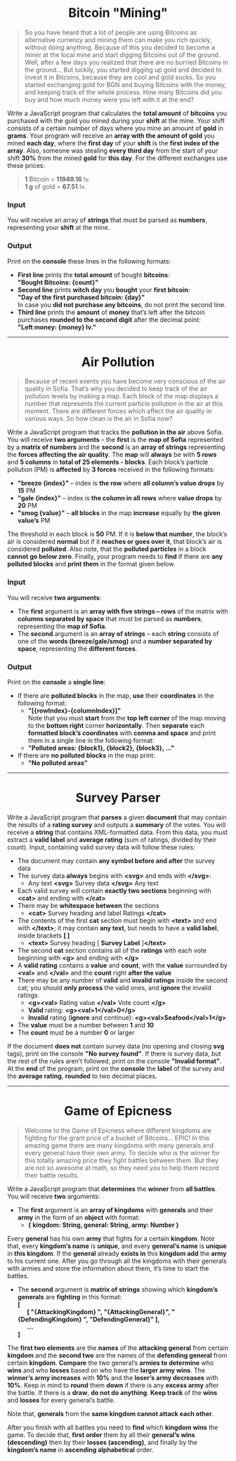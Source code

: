 # <div align="center">Bitcoin "Mining"<div>
> So you have heard that a lot of people are using Bitcoins as alternative currency and mining them can make you rich quickly, without doing anything. Because of this you decided to become a miner at the local mine and start digging Bitcoins out of the ground. Well, after a few days you realized that there are no burried Bitcoins in the ground... But luckily, you started digging up gold and decided to invest it in Bitcoins, because they are cool and gold sucks. So you
started exchanging gold for BGN and buying Bitcoins with the money, and keeping track of the whole process. How many Bitcoins did you buy and how much money were you left with it at the end?

Write a JavaScript program that calculates the **total amount** of **bitcoins** you purchased with the gold you mined during your **shift** at the mine. Your shift consists of a certain number of days where you mine an amount of **gold** in **grams**. Your program will receive an **array with the amount of gold** you mined **each day**, where the **first day** of your **shift** is the **first index of the array**. Also, someone was stealing **every third day** from the start of your shift **30%** from the mined **gold** for **this day**.
For the different exchanges use these prices:
>**1** Bitcoin = **11949.16** lv.<br />
**1 g** of gold = **67.51** lv.

### Input
You will receive an array of **strings** that must be parsed as **numbers**, representing your **shift** at the mine.
### Output
Print on the **console** these lines in the following formats:<br />
* **First line** prints the **total amount** of bought **bitcoins**:<br />
**"Bought Bitcoins: {count}"**<br />
* **Second line** prints **witch day** you **bought** your **first bitcoin**:<br />
**"Day of the first purchased bitcoin: {day}"**<br />
In case you **did not purchase any bitcoins**, do not print the second line.
* **Third line** prints the **amount** of **money** that’s left after the bitcoin purchases **rounded to the second digit** after the decimal point:<br />
**"Left money: {money} lv."**

---
# <div align="center">Air Pollution</div>
> Because of recent events you have become very conscious of the air quality in Sofia. That’s why you decided to keep track of the air pollution levels by making a map. Each block of the map displays a number that represents the current particle pollution in the air at this moment. There are different forces which affect the air quality in various ways. So how clean is the air in Sofia now?
>
Write a JavaScript program that tracks the **pollution in the air** above Sofia. You will receive **two arguments** – the **first** is the **map of Sofia** represented by a **matrix of numbers** and the **second** is an **array of strings** representing the **forces affecting the air quality**. The **map** will **always** be with **5 rows** and **5 columns** in **total of 25 elements - blocks**.
Each block’s particle pollution (PM) is **affected** by **3 forces** received in the following formats:
* **"breeze {index}"** – index is **the row** where **all column’s value drops** by **15** PM
* **"gale {index}"** – index is **the column in all rows** where **value drops** by **20** PM
* **"smog {value}"** – **all blocks** in the map **increase** equally by **the given value’s** PM

The threshold in each block is **50** PM. If it is **below that number**, the block’s air is considered **normal** but if it **reaches or goes over it**, that block’s air is considered **polluted**. Also note, that the **polluted particles** in a block **cannot go
below zero**.
Finally, your program needs to **find** if there are **any polluted blocks** and **print them** in the format given below.
### Input
You will receive **two arguments**:
* The **first** argument is an **array with five strings – rows** of the matrix with **columns separated by space** that must be parsed as **numbers**, representing the **map of Sofia**.
* The **second** argument is an **array of strings** – each **string** consists of one of the **words (breeze/gale/smog)** and a **number separated by space**, representing the **different forces**.
### Output
Print on the **console** a **single line**:
* If there are **polluted blocks** in the map, **use** their **coordinates** in the following format:<br />
	* **"[{rowIndex}-{columnIndex}]"**<br />
Note that you must **start** from the **top left corner** of the map moving to the **bottom right** corner **horizontally**. Then **separate** each **formatted block’s coordinates** with **comma and space** and print them in a single line in the following format:
	* **"Polluted areas: {block1}, {block2}, {block3}, …"**
* If there are **no polluted blocks** in the map print:
	* **"No polluted areas"**
---
# <div align="center">Survey Parser</div>
Write a JavaScript program that **parses** a given **document** that may contain the results of a **rating survey** and outputs a **summary** of the votes. You will receive a **string** that contains XML-formatted data. From this data, you must extract a **valid label** and **average rating** (sum of ratings, divided by their count). Input, containing valid survey data will follow these rules:
* The document may contain **any symbol before and after** the survey data
* The survey data **always** begins with **\<svg>** and ends with **\</svg>**:
	* Any text **\<svg>** Survey data **\</svg>** Any text
* Each valid survey will contain **exactly two sections** beginning with **\<cat>** and ending with **\</cat>**
* There may be **whitespace between** the sections<br />
	 * **\<cat>** Survey heading and label **</cat><cat>** Ratings **\</cat>**
* The contents of the first **cat** section must begin with **\<text>** and end with **\</text>**; it may contain **any text**, but needs to have a **valid label**, inside brackets **[ ]**
	 * **\<text>** Survey heading [ **Survey Label** ]**\</text>**
* The second **cat** section contains all of the **ratings** with each vote beginning with **\<g>** and ending with **\</g>**
* A **valid rating** contains a **value** and **count**, with the **value** surrounded by **\<val>** and **\</val>** and the **count** right **after the value**
* There may be any number of **valid** and **invalid ratings** inside the second cat; you should **only process** the valid ones, and **ignore** the invalid ratings
	* **\<g>\<val>** Rating value **\</val>** Vote count **\</g>**
	* **Valid** rating: **\<g>\<val>1\</val>0\</g>**
	* **Invalid** rating (**ignore** and continue): **\<g>\<val>Seafood\</val>1\</g>**
* The **value** must be a number between **1** and **10**
* The **count** must be a number **0** or larger

If the document **does not** contain survey data (no opening and closing **svg** tags), print on the console **"No survey found"**. If there is survey data, but the rest of the rules aren’t followed, print on the console **"Invalid format"**.
At the **end** of the program, print on the **console** the **label** of the survey and the **average rating**, **rounded** to two decimal places.

---
# <div align="center">Game of Epicness</div>
>Welcome to the Game of Epicness where different kingdoms are fighting for the grant price of a bucket of Bitcoins… EPIC! In this amazing game there are many kingdoms with many generals and every general have their own army. To decide who is the winner for this totally amazing price they fight battles between them. But they are not so awesome at math, so they need you to help them record their battle results.

Write a JavaScript program that **determines** the **winner** from **all battles**. You will receive **two** arguments:
* The **first** argument is an **array of kingdoms** with **generals** and their **army** in the form of an **object** with format:<br />
	 * **{ kingdom: String, general: String, army: Number }**

Every **general** has his own **army** that fights for a certain **kingdom**. Note that, every **kingdom’s name** is **unique**, and every **general’s name** is **unique** in **this kingdom**. If the **general** already **exists in** this **kingdom add** the **army** to his current one. After you go through all the kingdoms with their generals with armies and store the information about them, it’s time to start the battles.
* The **second** argument is **matrix of strings** showing which **kingdom’s generals** are **fighting** in this format:<br />
**[<br />
&ensp;&ensp;&ensp;[ "{AttackingKingdom} ", "{AttackingGeneral}", "{DefendingKingdom} ", "DefendingGeneral}" ],<br />
&ensp;&ensp;&ensp;…<br />
]**

The **first two elements** are the **names** of the **attacking general** from certain **kingdom** and the **second two** are the names of the **defending general** from certain **kingdom**. **Compare** the two general’s **armies to determine** who **wins** and who **losses** based on who have the **larger army wins**. The **winner’s army increases** with **10%** and the **loser’s army decreases** with **10%**. Keep in mind to **round** them **down** if there is any **excess army** after the battle. If there is a **draw**, **do not do anything**. **Keep track** of the **wins** and **losses** for every general’s battle.

Note that, **generals** from the **same kingdom cannot attack each other**.

After you finish with all battles you need to **find** which **kingdom wins** the game. To decide that, **first order** them by all their **general’s wins (descending)** then by their **losses (ascending)**, and finally by the **kingdom’s name** in **ascending alphabetical** order.
